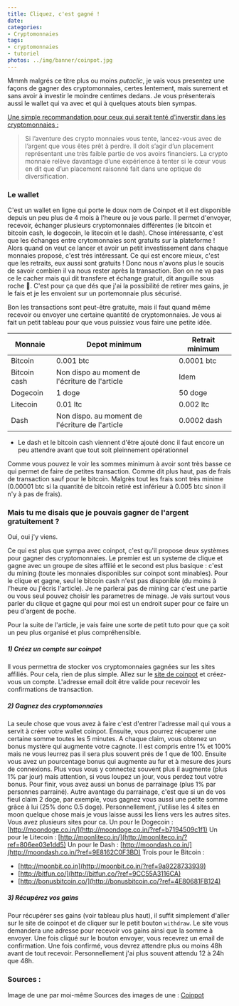 ```yaml
---
title: Cliquez, c'est gagné !
date:
categories:
- Cryptomonnaies
tags:
- cryptomonnaies
- tutoriel
photos: ../img/banner/coinpot.jpg
---
```


Mmmh malgrés ce titre plus ou moins *putaclic*, je vais vous presentez une façons de gagner des cryptomonnaies, certes lentement, mais surement et sans avoir à investir le moindre centimes dedans. Je vous présenterais aussi le wallet qui va avec et qui à quelques atouts bien sympas.

<span style="text-decoration: underline">Une simple recommandation pour ceux qui serait tenté d'inverstir dans les cryptomonnaies :</span>
> Si l’aventure des crypto monnaies vous tente, lancez-vous avec de l’argent que vous êtes prêt à perdre. Il doit s’agir d’un placement représentant une très faible partie de vos avoirs financiers. La crypto monnaie relève davantage d’une expérience à tenter si le cœur vous en dit que d’un placement raisonné fait dans une optique de diversification.

### Le wallet

C'est un wallet en ligne qui porte le doux nom de Coinpot et il est disponible depuis un peu plus de 4 mois à l'heure ou je vous parle.
Il permet d'envoyer, recevoir, échanger plusieurs cryptomonnaies différentes (le bitcoin et bitcoin cash, le dogecoin, le litecoin et le dash). Chose intéressante, c'est que les échanges entre crytomonnaies sont gratuits sur la plateforme ! Alors quand on veut ce lancer et avoir un petit investissement dans chaque monnaies proposé, c'est trés intéressant. Ce qui est encore mieux, c'est que les retraits, eux aussi sont gratuits ! Donc nous n'avons plus le soucis de savoir combien il va nous rester après la transaction. Bon on ne va pas ce le cacher mais qui dit transfere et échange gratuit, dit anguille sous roche :thinking:. C'est pour ça que dés que j'ai la possibilité de retirer mes gains, je le fais et je les envoient sur un portemonnaie plus sécurisé.

Bon les transactions sont peut-être gratuite, mais il faut quand même recevoir ou envoyer une certaine quantité de cryptomonnaies. Je vous ai fait un petit tableau pour que vous puissiez vous faire une petite idée.

Monnaie | Depot minimum | Retrait minimum
--------|--------------------|------------------
Bitcoin | 0.001 btc | 0.0001 btc
Bitcoin cash | Non dispo au moment de l'écriture de l'article | Idem
Dogecoin | 1 doge | 50 doge
Litecoin | 0.01 ltc | 0.002 ltc
Dash | Non dispo. au moment de l'écriture de l'article | 0.0002 dash

* Le dash et le bitcoin cash viennent d'être ajouté donc il faut encore un peu attendre avant que tout soit pleinnement opérationnel

Comme vous pouvez le voir les sommes minimum à avoir sont très basse ce qui permet de faire de petites transaction. Comme dit plus haut, pas de frais de transaction sauf pour le bitcoin. Malgrès tout les frais sont très minime (0.00001 btc si la quantité de bitcoin retiré est inférieur à 0.005 btc sinon il n'y à pas de frais).

### Mais tu me disais que je pouvais gagner de l'argent gratuitement ?

Oui, oui j'y viens.

Ce qui est plus que sympa avec coinpot, c'est qu'il propose deux systèmes pour gagner des cryptomonnaies. Le premier est un systeme de clique et gagne avec un groupe de sites affilié et le second est plus basique : c'est du mining (toute les monnaies disponibles sur coinpot sont minables). Pour le clique et gagne, seul le bitcoin cash n'est pas disponible (du moins à l'heure ou j'écris l'article). Je ne parlerai pas de mining car c'est une partie ou vous seul pouvez choisir les parametres de minage. Je vais surtout vous parler du clique et gagne qui pour moi est un endroit super pour ce faire un peu d'argent de poche.

Pour la suite de l'article, je vais faire une sorte de petit tuto pour que ça soit un peu plus organisé et plus compréhensible.
##### 1) Créez un compte sur coinpot
Il vous permettra de stocker vos cryptomonnaies gagnées sur les sites affiliés. Pour cela, rien de plus simple. Allez sur le [site de coinpot](https://coinpot.co) et créez-vous un compte. L'adresse email doit être valide pour recevoir les confirmations de transaction.

##### 2) Gagnez des cryptomonnaies
La seule chose que vous avez à faire c'est d'entrer l'adresse mail qui vous a servit à créer votre wallet coinpot. Ensuite, vous pourrez récuperer une certaine somme toutes les 5 minutes. A chaque claim, vous obtenez un bonus mystère qui augmente votre cagnote. Il est compris entre 1% et 100% mais ne vous leurrez pas il sera plus souvent prés de 1 que de 100. Ensuite vous avez un pourcentage bonus qui augmente au fur et à mesure des jours de connexions. Plus vous vous y connectez souvent plus il augmente (plus 1% par jour) mais attention, si vous loupez un jour, vous perdez tout votre bonus. Pour finir, vous avez aussi un bonus de parrainage (plus 1% par personnes parrainé). Autre avantage du parrainage, c'est que si un de vos fieul claim 2 doge, par exemple, vous gagnez vous aussi une petite somme grâce à lui (25% donc 0.5 doge). Personnellement, j'utilise les 4 sites en moon quelque chose mais je vous laisse aussi les liens vers les autres sites.
Vous avez plusieurs sites pour ca.
Un pour le Dogecoin : [http://moondoge.co.in/](http://moondoge.co.in/?ref=b7194509c1f1)
Un pour le Litecoin : [http://moonliteco.in/](http://moonliteco.in/?ref=806ee03e1dd5)
Un pour le Dash : [http://moondash.co.in/](http://moondash.co.in/?ref=9E8162C0F3BD)
Trois pour le Bitcoin :
- [http://moonbit.co.in](http://moonbit.co.in/?ref=9a9228733939)
- [http://bitfun.co/](http://bitfun.co/?ref=9CC55A3116CA)
- [http://bonusbitcoin.co/](http://bonusbitcoin.co/?ref=4E80681FB124)

##### 3) Récupérez vos gains
Pour récupérer ses gains (voir tableau plus haut), il suffit simplement d'aller sur le site de coinpot et de cliquer sur le petit bouton `withdraw`. Le site vous demandera une adresse pour recevoir vos gains ainsi que la somme à envoyer. Une fois cliqué sur le bouton envoyer, vous recevrez un email de confirmation. Une fois confirmé, vous devrez attendre plus ou moins 48h avant de tout recevoir. Personnellement j'ai plus souvent attendu 12 à 24h que 48h.

### Sources :
Image de une par moi-même
Sources des images de une : [Coinpot](http://coinpot.co)
